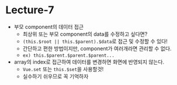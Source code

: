 # Lecture-7

* 부모 component의 데이터 접근  
  - 최상위 또는 부모 component의 data를 수정하고 싶다면?
  - `(this.$root || this.$parent).$data`로 접근 및 수정할 수 있다!
  - 간단하고 편한 방법이지만, component가 여러개라면 관리할 수 없다.
  - `ex) this.$parent.$parent.$parent...`
* array의 index로 접근하여 데이터를 변경하면 화면에 반영되지 않는다.
  - `Vue.set` 또는 `this.$set`을 사용할것!
  - 실수하기 쉬우므로 꼭 기억하자
